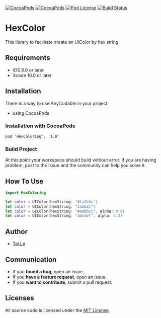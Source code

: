 [![CocoaPods](https://img.shields.io/cocoapods/p/HexColor.svg)](https://cocoapods.org/pods/HexColor)
[![CocoaPods](https://img.shields.io/cocoapods/v/HexColor.svg)](http://cocoapods.org/pods/HexColor)
[![Pod License](https://cocoapod-badges.herokuapp.com/l/HexColor/badge.png)](https://www.apache.org/licenses/LICENSE-2.0.html)
[![Build Status](https://travis-ci.org/levantAJ/HexColor.svg?branch=master)](https://travis-ci.org/levantAJ/HexColor)

# HexColor
This library to facilitate create an UIColor by hex string

## Requirements

- iOS 8.0 or later
- Xcode 10.0 or later

## Installation
There is a way to use AnyCodable in your project:

- using CocoaPods

### Installation with CocoaPods

```
pod 'HexColoring', '1.0'
```
### Build Project

At this point your workspace should build without error. If you are having problem, post to the Issue and the
community can help you solve it.

## How To Use

```swift
import HexColoring

let color = UIColor(hexString: "#1a2b3c")
let color = UIColor(hexString: "1a2b3c")
let color = UIColor(hexString: "#aabbcc", alpha: 0.5)
let color = UIColor(hexString: "abcdef", alpha: 0.2)
```

## Author
- [Tai Le](https://github.com/levantAJ)

## Communication
- If you **found a bug**, open an issue.
- If you **have a feature request**, open an issue.
- If you **want to contribute**, submit a pull request.

## Licenses

All source code is licensed under the [MIT License](https://raw.githubusercontent.com/levantAJ/HexColor/master/LICENSE).
